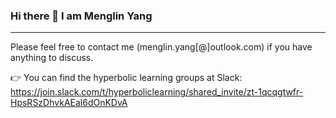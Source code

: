 ### Hi there 👋 I am Menglin Yang

---

Please feel free to contact me (menglin.yang[@]outlook.com) if you have anything to discuss.

👉 You can find the hyperbolic learning groups at Slack: https://join.slack.com/t/hyperboliclearning/shared_invite/zt-1qcqgtwfr-HpsRSzDhvkAEal6dOnKDvA

